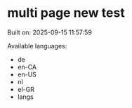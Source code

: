 # multi page new test



Built on: 2025-09-15 11:57:59

Available languages:
- de
- en-CA
- en-US
- nl
- el-GR
- langs
